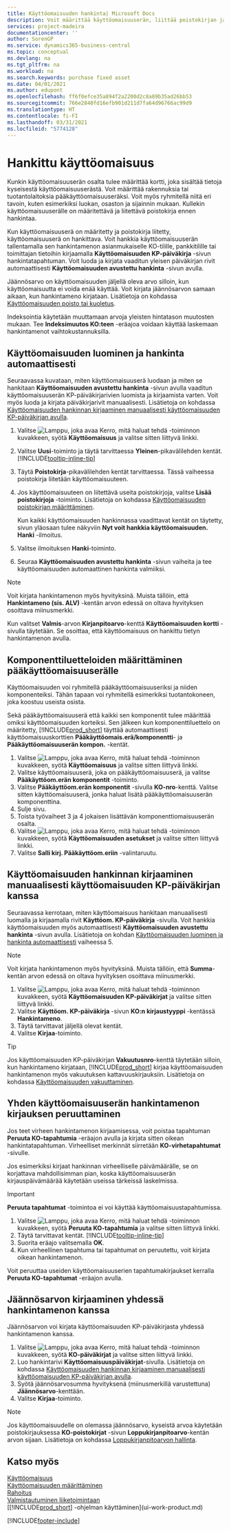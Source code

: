```yaml
---
title: Käyttöomaisuuden hankinta| Microsoft Docs
description: Voit määrittää käyttöomaisuuserän, liittää poistokirjan ja kirjata käyttöomaisuuserän hankintakustannuksen.
services: project-madeira
documentationcenter: ''
author: SorenGP
ms.service: dynamics365-business-central
ms.topic: conceptual
ms.devlang: na
ms.tgt_pltfrm: na
ms.workload: na
ms.search.keywords: purchase fixed asset
ms.date: 04/01/2021
ms.author: edupont
ms.openlocfilehash: ff6f0efce35a894f2a2200d2c8a89b35ad26bb53
ms.sourcegitcommit: 766e2840fd16efb901d211d7fa64d96766ac99d9
ms.translationtype: HT
ms.contentlocale: fi-FI
ms.lasthandoff: 03/31/2021
ms.locfileid: "5774128"
---
```

# <a name="acquire-fixed-assets"></a>Hankittu käyttöomaisuus
Kunkin käyttöomaisuuserän osalta tulee määrittää kortti, joka sisältää tietoja kyseisestä käyttöomaisuuserästä. Voit määrittää rakennuksia tai tuotantolaitoksia pääkäyttöomaisuuseräksi. Voit myös ryhmitellä niitä eri tavoin, kuten esimerkiksi luokan, osaston ja sijainnin mukaan. Kullekin käyttöomaisuuserälle on määritettävä ja liitettävä poistokirja ennen hankintaa.

Kun käyttöomaisuuserä on määritetty ja poistokirja liitetty, käyttöomaisuuserä on hankittava. Voit hankkia käyttöomaisuuserän tallentamalla sen hankintamenon asianmukaiselle KO-tilille, pankkitilille tai toimittajan tietoihin kirjaamalla **Käyttöomaisuuden KP-päiväkirja** -sivun hankintatapahtuman. Voit luoda ja kirjata vaaditun yleisen päiväkirjan rivit automaattisesti **Käyttöomaisuuden avustettu hankinta** -sivun avulla.

Jäännösarvo on käyttöomaisuuden jäljellä oleva arvo silloin, kun käyttöomaisuutta ei voida enää käyttää. Voit kirjata jäännösarvon samaan aikaan, kun hankintameno kirjataan. Lisätietoja on kohdassa [Käyttöomaisuuden poisto tai kuoletus](fa-how-depreciate-amortize.md).

Indeksointia käytetään muuttamaan arvoja yleisten hintatason muutosten mukaan. Tee **Indeksimuutos KO:teen** -eräajoa voidaan käyttää laskemaan hankintamenot vaihtokustannuksilla.

## <a name="to-create-a-fixed-asset-and-acquire-it-automatically"></a>Käyttöomaisuuden luominen ja hankinta automaattisesti
Seuraavassa kuvataan, miten käyttöomaisuuserä luodaan ja miten se hankitaan **Käyttöomaisuuden avustettu hankinta** -sivun avulla vaaditun käyttöomaisuuserän KP-päiväkirjarivien luomista ja kirjaamista varten. Voit myös luoda ja kirjata päiväkirjarivit manuaalisesti. Lisätietoja on kohdassa [Käyttöomaisuuden hankinnan kirjaaminen manuaalisesti käyttöomaisuuden KP-päiväkirjan avulla](fa-how-acquire.md#to-post-a-fixed-asset-acquisition-manually-with-the-fixed-asset-gl-journal).

1. Valitse ![Lamppu, joka avaa Kerro, mitä haluat tehdä -toiminnon](media/ui-search/search_small.png "Kerro, mitä haluat tehdä") kuvakkeen, syötä **Käyttöomaisuus** ja valitse sitten liittyvä linkki.  
2. Valitse **Uusi**-toiminto ja täytä tarvittaessa **Yleinen**-pikavälilehden kentät. [!INCLUDE[tooltip-inline-tip](includes/tooltip-inline-tip_md.md)]
3. Täytä **Poistokirja**-pikavälilehden kentät tarvittaessa. Tässä vaiheessa poistokirja liitetään käyttöomaisuuteen.  
4. Jos käyttöomaisuuteen on liitettävä useita poistokirjoja, valitse **Lisää poistokirjoja** -toiminto. Lisätietoja on kohdassa [Käyttöomaisuuden poistokirjan määrittäminen](fa-how-setup-depreciation.md#to-assign-a-depreciation-book-to-a-fixed-asset).

    Kun kaikki käyttöomaisuuden hankinnassa vaadittavat kentät on täytetty, sivun yläosaan tulee näkyviin **Nyt voit hankkia käyttöomaisuuden. Hanki** -ilmoitus.
5. Valitse ilmoituksen **Hanki**-toiminto.
6. Seuraa **Käyttöomaisuuden avustettu hankinta** -sivun vaiheita ja tee käyttöomaisuuden automaattinen hankinta valmiiksi.

> [!NOTE]  
>   Voit kirjata hankintamenon myös hyvityksinä. Muista tällöin, että **Hankintameno (sis. ALV)** -kentän arvon edessä on oltava hyvityksen osoittava miinusmerkki.

Kun valitset **Valmis**-arvon **Kirjanpitoarvo**-kenttä **Käyttöomaisuuden kortti** -sivulla täytetään. Se osoittaa, että käyttöomaisuus on hankittu tietyn hankintamenon avulla.  

## <a name="to-set-up-a-component-list-for-a-main-asset"></a>Komponenttiluetteloiden määrittäminen pääkäyttöomaisuuserälle
Käyttöomaisuuden voi ryhmitellä pääkäyttöomaisuuseriksi ja niiden komponenteiksi. Tähän tapaan voi ryhmitellä esimerkiksi tuotantokoneen, joka koostuu useista osista.  

Sekä pääkäyttöomaisuuserä että kaikki sen komponentit tulee määrittää omiksi käyttöomaisuuden korteiksi. Sen jälkeen kun komponenttiluettelo on määritetty, [!INCLUDE[prod_short](includes/prod_short.md)] täyttää automaattisesti käyttöomaisuuskorttien **Pääkäyttöomais.erä/komponentti**- ja **Pääkäyttöomaisuuserän kompon.** -kentät.

1. Valitse ![Lamppu, joka avaa Kerro, mitä haluat tehdä -toiminnon](media/ui-search/search_small.png "Kerro, mitä haluat tehdä") kuvakkeen, syötä **Käyttöomaisuus** ja valitse sitten liittyvä linkki.
2. Valitse käyttöomaisuuserä, joka on pääkäyttöomaisuuserä, ja valitse **Pääkäyttöom.erän komponentit** -toiminto.
3. Valitse **Pääkäyttöom.erän komponentit** -sivulla **KO-nro**-kenttä. Valitse sitten käyttöomaisuuserä, jonka haluat lisätä pääkäyttöomaisuuserän komponenttina.
4. Sulje sivu.
5. Toista työvaiheet 3 ja 4 jokaisen lisättävän komponenttiomaisuuserän osalta.
6. Valitse ![Lamppu, joka avaa Kerro, mitä haluat tehdä -toiminnon](media/ui-search/search_small.png "Kerro, mitä haluat tehdä") kuvakkeen, syötä **Käyttöomaisuuden asetukset** ja valitse sitten liittyvä linkki.
7. Valitse **Salli kirj. Pääkäyttöom.eriin** -valintaruutu.

## <a name="to-post-a-fixed-asset-acquisition-manually-with-the-fixed-asset-gl-journal"></a>Käyttöomaisuuden hankinnan kirjaaminen manuaalisesti käyttöomaisuuden KP-päiväkirjan kanssa
Seuraavassa kerrotaan, miten käyttöomaisuus hankitaan manuaalisesti luomalla ja kirjaamalla rivit **Käyttöom. KP-päiväkirja** -sivulla. Voit hankkia käyttöomaisuuden myös automaattisesti **Käyttöomaisuuden avustettu hankinta** -sivun avulla. Lisätietoja on kohdan [Käyttöomaisuuden luominen ja hankinta automaattisesti](fa-how-acquire.md#to-create-a-fixed-asset-and-acquire-it-automatically) vaiheessa 5.

> [!NOTE]  
>   Voit kirjata hankintamenon myös hyvityksinä. Muista tällöin, että **Summa**-kentän arvon edessä on oltava hyvityksen osoittava miinusmerkki.

1. Valitse ![Lamppu, joka avaa Kerro, mitä haluat tehdä -toiminnon](media/ui-search/search_small.png "Kerro, mitä haluat tehdä") kuvakkeen, syötä **Käyttöomaisuuden KP-päiväkirjat** ja valitse sitten liittyvä linkki.
2. Valitse **Käyttöom. KP-päiväkirja** -sivun **KO:n kirjaustyyppi** -kentässä **Hankintameno**.
3. Täytä tarvittavat jäljellä olevat kentät.
4. Valitse **Kirjaa**-toiminto.  

> [!TIP]  
>   Jos käyttöomaisuuden KP-päiväkirjan **Vakuutusnro**-kenttä täytetään silloin, kun hankintameno kirjataan, [!INCLUDE[prod_short](includes/prod_short.md)] kirjaa käyttöomaisuuden hankintamenon myös vakuutuksen kattavuuskirjauksiin. Lisätietoja on kohdassa [Käyttöomaisuuden vakuuttaminen](fa-how-insure.md).

## <a name="to-cancel-an-acquisition-cost-posting-for-one-fixed-asset"></a>Yhden käyttöomaisuuserän hankintamenon kirjauksen peruuttaminen
Jos teet virheen hankintamenon kirjaamisessa, voit poistaa tapahtuman **Peruuta KO-tapahtumia** -eräajon avulla ja kirjata sitten oikean hankintatapahtuman. Virheelliset merkinnät siirretään **KO-virhetapahtumat** -sivulle.

Jos esimerkiksi kirjaat hankinnan virheelliselle päivämäärälle, se on korjattava mahdollisimman pian, koska käyttöomaisuuserän kirjauspäivämäärää käytetään useissa tärkeissä laskelmissa.

> [!IMPORTANT]  
>   **Peruuta tapahtumat** -toimintoa ei voi käyttää käyttöomaisuustapahtumissa.

1. Valitse ![Lamppu, joka avaa Kerro, mitä haluat tehdä -toiminnon](media/ui-search/search_small.png "Kerro, mitä haluat tehdä") kuvakkeen, syötä **Peruuta KO-tapahtumia** ja valitse sitten liittyvä linkki.
2. Täytä tarvittavat kentät. [!INCLUDE[tooltip-inline-tip](includes/tooltip-inline-tip_md.md)]
3. Suorita eräajo valitsemalla **OK**.
4. Kun virheellinen tapahtuma tai tapahtumat on peruutettu, voit kirjata oikean hankintamenon.

Voit peruuttaa useiden käyttöomaisuuserien tapahtumakirjaukset kerralla **Peruuta KO-tapahtumat** -eräajon avulla.

## <a name="to-post-the-salvage-value-together-with-the-acquisition-cost"></a>Jäännösarvon kirjaaminen yhdessä hankintamenon kanssa
Jäännösarvon voi kirjata käyttöomaisuuden KP-päiväkirjasta yhdessä hankintamenon kanssa.

1. Valitse ![Lamppu, joka avaa Kerro, mitä haluat tehdä -toiminnon](media/ui-search/search_small.png "Kerro, mitä haluat tehdä") kuvakkeen, syötä **KO-päiväkirjat** ja valitse sitten liittyvä linkki.
2. Luo hankintarivi **Käyttöomaisuuspäiväkirjat**-sivulla. Lisätietoja on kohdassa [Käyttöomaisuuden hankinnan kirjaaminen manuaalisesti käyttöomaisuuden KP-päiväkirjan avulla](fa-how-acquire.md#to-post-a-fixed-asset-acquisition-manually-with-the-fixed-asset-gl-journal).
3. Syötä jäännösarvosumma hyvityksenä (miinusmerkillä varustettuna) **Jäännösarvo**-kenttään.
4. Valitse **Kirjaa**-toiminto.

> [!NOTE]
> Jos käyttöomaisuudelle on olemassa jäännösarvo, kyseistä arvoa käytetään poistokirjauksessa **KO-poistokirjat** -sivun **Loppukirjanpitoarvo**-kentän arvon sijaan. Lisätietoja on kohdassa [Loppukirjanpitoarvon hallinta](fa-how-depreciate-amortize.md#to-manage-the-ending-book-value).

## <a name="see-also"></a>Katso myös
[Käyttöomaisuus](fa-manage.md)  
[Käyttöomaisuuden määrittäminen](fa-setup.md)  
[Rahoitus](finance.md)  
[Valmistautuminen liiketoimintaan](ui-get-ready-business.md)  
[[!INCLUDE[prod_short](includes/prod_short.md)] -ohjelman käyttäminen](ui-work-product.md)


[!INCLUDE[footer-include](includes/footer-banner.md)]